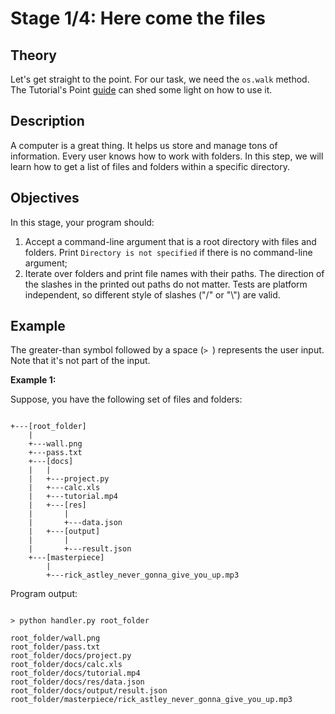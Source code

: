 <h1>Stage 1/4: Here come the files</h1>

<h2>Theory</h2>

<p>Let's get straight to the point. For our task, we need the <code class="java">os.walk</code> method. The Tutorial's Point <a target="_blank" href="https://www.tutorialspoint.com/python3/os_walk.htm" rel="noopener noreferrer nofollow">guide</a> can shed some light on how to use it.</p>

<h2>Description</h2>

<p>A computer is a great thing. It helps us store and manage tons of information. Every user knows how to work with folders. In this step, we will learn how to get a list of files and folders within a specific directory.</p>

<ul>
</ul>

<h2>Objectives</h2>

<p>In this stage, your program should:</p>

<ol>
	<li>Accept a command-line argument that is a root directory with files and folders. Print <code class="java">Directory is not specified</code> if there is no command-line argument;</li>
	<li>Iterate over folders and print file names with their paths. The direction of the slashes in the printed out paths do not matter. Tests are platform independent, so different style of slashes ("/" or "\") are valid.</li>
</ol>

<h2>Example</h2>

<p>The greater-than symbol followed by a space (<code class="java">&gt; </code>) represents the user input. Note that it's not part of the input.</p>

<p><strong>Example 1:</strong></p>

<p>Suppose, you have the following set of files and folders:</p>

<pre><code class="language-no-highlight">
+---[root_folder]
    |
    +---wall.png
    +---pass.txt
    +---[docs]
    |   |
    |   +---project.py
    |   +---calc.xls
    |   +---tutorial.mp4
    |   +---[res]
    |       |
    |       +---data.json
    |   +---[output]
    |       |
    |       +---result.json
    +---[masterpiece]
        |
        +---rick_astley_never_gonna_give_you_up.mp3</code></pre>

<p>Program output: </p>

<pre><code class="language-no-highlight">
&gt; python handler.py root_folder

root_folder/wall.png
root_folder/pass.txt
root_folder/docs/project.py
root_folder/docs/calc.xls
root_folder/docs/tutorial.mp4
root_folder/docs/res/data.json
root_folder/docs/output/result.json
root_folder/masterpiece/rick_astley_never_gonna_give_you_up.mp3</code></pre>
